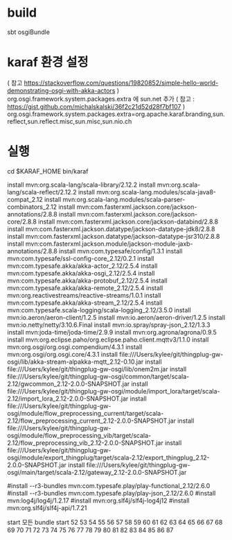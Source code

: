 # build
sbt osgiBundle

# karaf 환경 설정
( 참고 https://stackoverflow.com/questions/19820852/simple-hello-world-demonstrating-osgi-with-akka-actors )
org.osgi.framework.system.packages.extra 에
sun.net 추가
( 참고  : https://gist.github.com/michalskalski/36f2c21d52d28f7bf107 )
org.osgi.framework.system.packages.extra=org.apache.karaf.branding,sun.reflect,sun.reflect.misc,sun.misc,sun.nio.ch

# 실행
cd $KARAF_HOME
bin/karaf

install mvn:org.scala-lang/scala-library/2.12.2
install mvn:org.scala-lang/scala-reflect/2.12.2
install mvn:org.scala-lang.modules/scala-java8-compat_2.12
install mvn:org.scala-lang.modules/scala-parser-combinators_2.12
install mvn:com.fasterxml.jackson.core/jackson-annotations/2.8.8
install mvn:com.fasterxml.jackson.core/jackson-core/2.8.8
install mvn:com.fasterxml.jackson.core/jackson-databind/2.8.8
install mvn:com.fasterxml.jackson.datatype/jackson-datatype-jdk8/2.8.8
install mvn:com.fasterxml.jackson.datatype/jackson-datatype-jsr310/2.8.8
install mvn:com.fasterxml.jackson.module/jackson-module-jaxb-annotations/2.8.8
install mvn:com.typesafe/config/1.3.1
install mvn:com.typesafe/ssl-config-core_2.12/0.2.1
install mvn:com.typesafe.akka/akka-actor_2.12/2.5.4
install mvn:com.typesafe.akka/akka-osgi_2.12/2.5.4
install mvn:com.typesafe.akka/akka-protobuf_2.12/2.5.4
install mvn:com.typesafe.akka/akka-remote_2.12/2.5.4
install mvn:org.reactivestreams/reactive-streams/1.0.1
install mvn:com.typesafe.akka/akka-stream_2.12/2.5.4
install mvn:com.typesafe.scala-logging/scala-logging_2.12/3.5.0
install mvn:io.aeron/aeron-client/1.2.5
install mvn:io.aeron/aeron-driver/1.2.5
install mvn:io.netty/netty/3.10.6.Final
install mvn:io.spray/spray-json_2.12/1.3.3
install mvn:joda-time/joda-time/2.9.9
install mvn:org.agrona/agrona/0.9.5
install mvn:org.eclipse.paho/org.eclipse.paho.client.mqttv3/1.1.0
install mvn:org.osgi/org.osgi.compendium/4.3.1
install mvn:org.osgi/org.osgi.core/4.3.1
install file:///Users/kylee/git/thingplug-gw-osgi/lib/akka-stream-alpakka-mqtt_2.12-0.10.jar
install file:///Users/kylee/git/thingplug-gw-osgi/lib/onem2m.jar
install file:///Users/kylee/git/thingplug-gw-osgi/common/target/scala-2.12/gwcommon_2.12-2.0.0-SNAPSHOT.jar
install file:///Users/kylee/git/thingplug-gw-osgi/module/import_lora/target/scala-2.12/import_lora_2.12-2.0.0-SNAPSHOT.jar
install file:///Users/kylee/git/thingplug-gw-osgi/module/flow_preprocessing_current/target/scala-2.12/flow_preprocessing_current_2.12-2.0.0-SNAPSHOT.jar
install file:///Users/kylee/git/thingplug-gw-osgi/module/flow_preprocessing_vib/target/scala-2.12/flow_preprocessing_vib_2.12-2.0.0-SNAPSHOT.jar
install file:///Users/kylee/git/thingplug-gw-osgi/module/export_thingplug/target/scala-2.12/export_thingplug_2.12-2.0.0-SNAPSHOT.jar
install file:///Users/kylee/git/thingplug-gw-osgi/main/target/scala-2.12/gateway_2.12-2.0.0-SNAPSHOT.jar


#install --r3-bundles mvn:com.typesafe.play/play-functional_2.12/2.6.0
#install --r3-bundles mvn:com.typesafe.play/play-json_2.12/2.6.0
#install mvn:log4j/log4j/1.2.17
#install mvn:org.slf4j/slf4j-log4j12
#install mvn:org.slf4j/slf4j-api/1.7.21


start 모든 bundle
start 52 53 54 55 56 57 58 59 60 61 62 63 64 65 66 67 68 69 70 71 72 73 74 75 76 77 78 79 80 81 82 83 84 85 86 87

